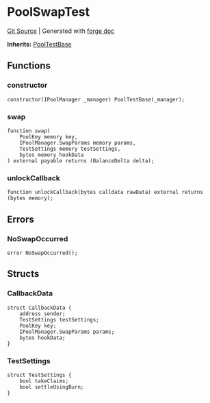 # PoolSwapTest
[Git Source](https://github.com/uniswap/v4-core/blob/1141642f8ba4665a50660886a8a8401526677045/src/test/PoolSwapTest.sol)
| Generated with [forge doc](https://book.getfoundry.sh/reference/forge/forge-doc)

**Inherits:**
[PoolTestBase](contracts/v4/reference/core/test/PoolTestBase.md)


## Functions
### constructor


```solidity
constructor(IPoolManager _manager) PoolTestBase(_manager);
```

### swap


```solidity
function swap(
    PoolKey memory key,
    IPoolManager.SwapParams memory params,
    TestSettings memory testSettings,
    bytes memory hookData
) external payable returns (BalanceDelta delta);
```

### unlockCallback


```solidity
function unlockCallback(bytes calldata rawData) external returns (bytes memory);
```

## Errors
### NoSwapOccurred

```solidity
error NoSwapOccurred();
```

## Structs
### CallbackData

```solidity
struct CallbackData {
    address sender;
    TestSettings testSettings;
    PoolKey key;
    IPoolManager.SwapParams params;
    bytes hookData;
}
```

### TestSettings

```solidity
struct TestSettings {
    bool takeClaims;
    bool settleUsingBurn;
}
```

